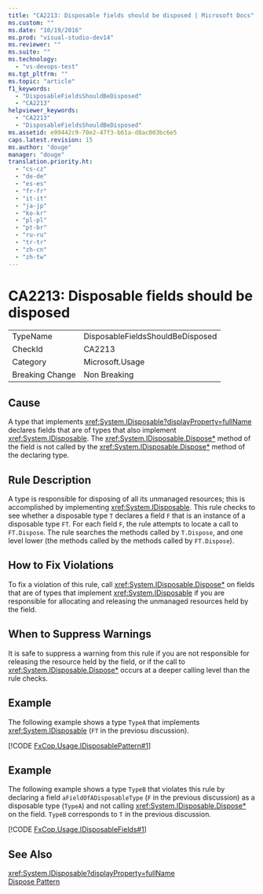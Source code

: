 ```yaml
---
title: "CA2213: Disposable fields should be disposed | Microsoft Docs"
ms.custom: ""
ms.date: "10/19/2016"
ms.prod: "visual-studio-dev14"
ms.reviewer: ""
ms.suite: ""
ms.technology: 
  - "vs-devops-test"
ms.tgt_pltfrm: ""
ms.topic: "article"
f1_keywords: 
  - "DisposableFieldsShouldBeDisposed"
  - "CA2213"
helpviewer_keywords: 
  - "CA2213"
  - "DisposableFieldsShouldBeDisposed"
ms.assetid: e99442c9-70e2-47f3-b61a-d8ac003bc6e5
caps.latest.revision: 15
ms.author: "douge"
manager: "douge"
translation.priority.ht: 
  - "cs-cz"
  - "de-de"
  - "es-es"
  - "fr-fr"
  - "it-it"
  - "ja-jp"
  - "ko-kr"
  - "pl-pl"
  - "pt-br"
  - "ru-ru"
  - "tr-tr"
  - "zh-cn"
  - "zh-tw"
---
```

# CA2213: Disposable fields should be disposed
|||  
|-|-|  
|TypeName|DisposableFieldsShouldBeDisposed|  
|CheckId|CA2213|  
|Category|Microsoft.Usage|  
|Breaking Change|Non Breaking|  
  
## Cause  
 A type that implements <xref:System.IDisposable?displayProperty=fullName> declares fields that are of types that also implement <xref:System.IDisposable>. The <xref:System.IDisposable.Dispose*> method of the field is not called by the <xref:System.IDisposable.Dispose*> method of the declaring type.  
  
## Rule Description  
 A type is responsible for disposing of all its unmanaged resources; this is accomplished by implementing <xref:System.IDisposable>. This rule checks to see whether a disposable type `T` declares a field `F` that is an instance of a disposable type `FT`. For each field `F`, the rule attempts to locate a call to `FT.Dispose`. The rule searches the methods called by `T.Dispose`, and one level lower (the methods called by the methods called by `FT.Dispose`).  
  
## How to Fix Violations  
 To fix a violation of this rule, call <xref:System.IDisposable.Dispose*> on fields that are of types that implement <xref:System.IDisposable> if you are responsible for allocating and releasing the unmanaged resources held by the field.  
  
## When to Suppress Warnings  
 It is safe to suppress a warning from this rule if you are not responsible for releasing the resource held by the field, or if the call to <xref:System.IDisposable.Dispose*> occurs at a deeper calling level than the rule checks.  
  
## Example  
 The following example shows a type `TypeA` that implements <xref:System.IDisposable> (`FT` in the previosu discussion).  
  
 [!CODE [FxCop.Usage.IDisposablePattern#1](../CodeSnippet/VS_Snippets_CodeAnalysis/FxCop.Usage.IDisposablePattern#1)]  
  
## Example  
 The following example shows a type `TypeB` that violates this rule by declaring a field `aFieldOfADisposableType` (`F` in the previous discussion) as a disposable type (`TypeA`) and not calling <xref:System.IDisposable.Dispose*> on the field. `TypeB` corresponds to `T` in the previous discussion.  
  
 [!CODE [FxCop.Usage.IDisposableFields#1](../CodeSnippet/VS_Snippets_CodeAnalysis/FxCop.Usage.IDisposableFields#1)]  
  
## See Also  
 <xref:System.IDisposable?displayProperty=fullName>   
 [Dispose Pattern](../Topic/Dispose%20Pattern.md)